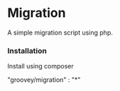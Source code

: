 Migration
=========

A simple migration script using php.

### Installation

Install using composer

"groovey/migration" : "*"



